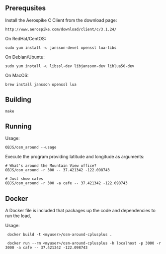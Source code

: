 
Prerequsites
----------------------------------------------------------------

Install the Aerospike C Client from the download page:

    http://www.aerospike.com/download/client/c/3.1.24/

On RedHat/CentOS:

    sudo yum install -u jansson-devel openssl lua-libs

On Debian/Ubuntu:

    sudo yum install -u libssl-dev libjansson-dev liblua50-dev

On MacOS:

    brew install jansson openssl lua


Building
----------------------------------------------------------------

    make
    

Running
----------------------------------------------------------------

Usage:

    OBJS/osm_around --usage

Execute the program providing latitude and longitude as arguments:

    # What's around the Mountain View office?
    OBJS/osm_around -r 300 -- 37.421342 -122.098743

    # Just show cafes
    OBJS/osm_around -r 300 -a cafe -- 37.421342 -122.098743

Docker
----------------------------------------------------------------
A Docker file is included that packages up the code and dependencies to run the load, 

Usage:

     docker build -t <myuser>/osm-around-cplusplus .

     docker run --rm <myuser>/osm-around-cplusplus -h localhost -p 3000 -r 3000 -a cafe -- 37.421342 -122.098743

